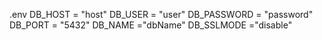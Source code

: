 .env
DB_HOST = "host"
DB_USER = "user"
DB_PASSWORD = "password"
DB_PORT = "5432"
DB_NAME ="dbName"
DB_SSLMODE ="disable"
